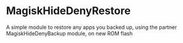 # MagiskHideDenyRestore
A simple module to restore any apps you backed up, using the partner MagiskHideDenyBackup module, on new ROM flash
